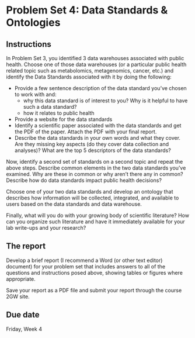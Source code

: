 # Problem Set 4: Data Standards & Ontologies

## Instructions

In Problem Set 3, you identified 3 data warehouses associated with public health.  Choose one of those data warehouses (or a particular public health related topic such as metabolomics, metagenomics, cancer, etc.) and identify the Data Standards associated with it by doing the following:

- Provide a few sentence description of the data standard you’ve chosen to work with and:
	- why this data standard is of interest to you? Why is it helpful to have such a data standard?
  	- how it relates to public health
- Provide a website for the data standards
- Identify a scientific paper associated with the data standards and get the PDF of the paper. Attach the PDF with your final report.
- Describe the data standards in your own words and what they cover.  Are they missing key aspects (do they cover data collection and analyses)?  What are the top 5 descriptors of the data standards?

Now, identify a second set of standards on a second topic and repeat the above steps. Describe common elements in the two data standards you’ve examined.  Why are these in common or why aren’t there any in common?  Describe how do data standards impact public health decisions?

Choose one of your two data standards and develop an ontology that describes how information will be collected, integrated, and available to users based on the data standards and data warehouse.

Finally, what will you do with your growing body of scientific literature?  How can you organize such literature and have it immediately available for your lab write-ups and your research?

## The report

Develop a brief report (I recommend a Word (or other text editor) document) for your problem set that includes answers to all of the questions and instructions posed above, showing tables or figures where appropriate.

Save your report as a PDF file and submit your report through the course 2GW site.

## Due date

Friday, Week 4

